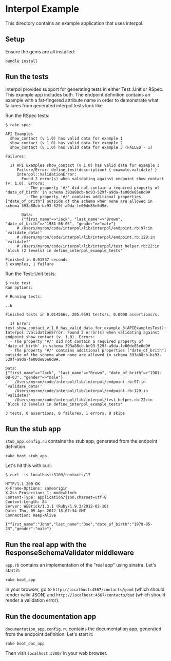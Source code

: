 # Interpol Example

This directory contains an example application that uses interpol.

## Setup

Ensure the gems are all installed:

```
bundle install
```

## Run the tests

Interpol provides support for generating tests in either Test::Unit or RSpec.
This example app includes both. The endpoint definition contains an example
with a fat-fingered attribute name in order to demonstrate what failures
from generated interpol tests look like.

Run the RSpec tests:

```
$ rake spec

API Examples
  show_contact (v 1.0) has valid data for example 1
  show_contact (v 1.0) has valid data for example 2
  show_contact (v 1.0) has valid data for example 3 (FAILED - 1)

Failures:

  1) API Examples show_contact (v 1.0) has valid data for example 3
     Failure/Error: define_test(description) { example.validate! }
     Interpol::ValidationError:
       Found 2 error(s) when validating against endpoint show_contact (v. 1.0). Errors: 
         - The property '#/' did not contain a required property of 'date_of_birth' in schema 393a88cb-bc93-529f-a9da-fe00de85e0d9#
         - The property '#/' contains additional properties ["date_of_brith"] outside of the schema when none are allowed in schema 393a88cb-bc93-529f-a9da-fe00de85e0d9#.

       Data:
       {"first_name"=>"Jack", "last_name"=>"Brown", "date_of_brith"=>"1981-08-03", "gender"=>"male"}
     # /Users/myron/code/interpol/lib/interpol/endpoint.rb:97:in `validate_data!'
     # /Users/myron/code/interpol/lib/interpol/endpoint.rb:129:in `validate!'
     # /Users/myron/code/interpol/lib/interpol/test_helper.rb:22:in `block (2 levels) in define_interpol_example_tests'

Finished in 0.01537 seconds
3 examples, 1 failure
```

Run the Test::Unit tests:

```
$ rake test
Run options: 

# Running tests:

..E

Finished tests in 0.014566s, 205.9591 tests/s, 0.0000 assertions/s.

  1) Error:
test_show_contact_v_1_0_has_valid_data_for_example_3(APIExamplesTest):
Interpol::ValidationError: Found 2 error(s) when validating against endpoint show_contact (v. 1.0). Errors: 
  - The property '#/' did not contain a required property of 'date_of_birth' in schema 393a88cb-bc93-529f-a9da-fe00de85e0d9#
  - The property '#/' contains additional properties ["date_of_brith"] outside of the schema when none are allowed in schema 393a88cb-bc93-529f-a9da-fe00de85e0d9#.

Data:
{"first_name"=>"Jack", "last_name"=>"Brown", "date_of_brith"=>"1981-08-03", "gender"=>"male"}
    /Users/myron/code/interpol/lib/interpol/endpoint.rb:97:in `validate_data!'
    /Users/myron/code/interpol/lib/interpol/endpoint.rb:129:in `validate!'
    /Users/myron/code/interpol/lib/interpol/test_helper.rb:22:in `block (2 levels) in define_interpol_example_tests'

3 tests, 0 assertions, 0 failures, 1 errors, 0 skips
```

## Run the stub app

`stub_app.config.ru` contains the stub app, generated from the endpoint definition.

```
rake boot_stub_app
```

Let's hit this with curl:

```
$ curl -is localhost:3100/contacts/17

HTTP/1.1 200 OK 
X-Frame-Options: sameorigin
X-Xss-Protection: 1; mode=block
Content-Type: application/json;charset=utf-8
Content-Length: 84
Server: WEBrick/1.3.1 (Ruby/1.9.3/2012-02-16)
Date: Thu, 05 Apr 2012 18:07:34 GMT
Connection: Keep-Alive

{"first_name":"John","last_name":"Doe","date_of_birth":"1979-05-23","gender":"male"}
```

## Run the real app with the ResponseSchemaValidator middleware

`app.rb` contains an implementation of the "real app" using sinatra.
Let's start it:

```
rake boot_app
```

In your browser, go to `http://localhost:4567/contacts/good` (which
should render valid JSON) and `http://localhost:4567/contacts/bad`
(which should render a validation error).

## Run the documentation app

`documentation_app.config.ru` contains the documentation app,
generated from the endpoint definition. Let's start it:

```
rake boot_doc_app
```

Then visit `localhost:3200/` in your web browser.

